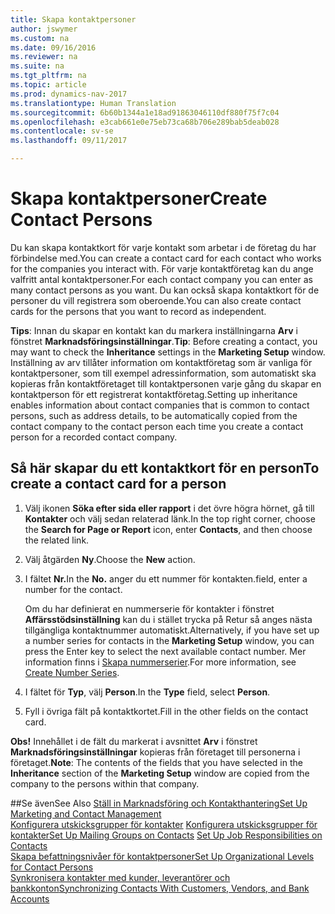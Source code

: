 ```yaml
---
title: Skapa kontaktpersoner
author: jswymer
ms.custom: na
ms.date: 09/16/2016
ms.reviewer: na
ms.suite: na
ms.tgt_pltfrm: na
ms.topic: article
ms.prod: dynamics-nav-2017
ms.translationtype: Human Translation
ms.sourcegitcommit: 6b60b1344a1e18ad91863046110df880f75f7c04
ms.openlocfilehash: e3cab661e0e75eb73ca68b706e289bab5deab028
ms.contentlocale: sv-se
ms.lasthandoff: 09/11/2017

---
```

# <a name="create-contact-persons"></a><span data-ttu-id="467a0-102">Skapa kontaktpersoner</span><span class="sxs-lookup"><span data-stu-id="467a0-102">Create Contact Persons</span></span>
<span data-ttu-id="467a0-103">Du kan skapa kontaktkort för varje kontakt som arbetar i de företag du har förbindelse med.</span><span class="sxs-lookup"><span data-stu-id="467a0-103">You can create a contact card for each contact who works for the companies you interact with.</span></span> <span data-ttu-id="467a0-104">För varje kontaktföretag kan du ange valfritt antal kontaktpersoner.</span><span class="sxs-lookup"><span data-stu-id="467a0-104">For each contact company you can enter as many contact persons as you want.</span></span> <span data-ttu-id="467a0-105">Du kan också skapa kontaktkort för de personer du vill registrera som oberoende.</span><span class="sxs-lookup"><span data-stu-id="467a0-105">You can also create contact cards for the persons that you want to record as independent.</span></span>

<span data-ttu-id="467a0-106">**Tips**: Innan du skapar en kontakt kan du markera inställningarna **Arv** i fönstret **Marknadsföringsinställningar**.</span><span class="sxs-lookup"><span data-stu-id="467a0-106">**Tip**: Before creating a contact, you may want to check the **Inheritance** settings in the **Marketing Setup** window.</span></span> <span data-ttu-id="467a0-107">Inställning av arv tillåter information om kontaktföretag som är vanliga för kontaktpersoner, som till exempel adressinformation, som automatiskt ska kopieras från kontaktföretaget till kontaktpersonen varje gång du skapar en kontaktperson för ett registrerat kontaktföretag.</span><span class="sxs-lookup"><span data-stu-id="467a0-107">Setting up inheritance enables information about contact companies that is common to contact persons, such as address details, to be automatically copied from the contact company to the contact person each time you create a contact person for a recorded contact company.</span></span>

## <a name="to-create-a-contact-card-for-a-person"></a><span data-ttu-id="467a0-108">Så här skapar du ett kontaktkort för en person</span><span class="sxs-lookup"><span data-stu-id="467a0-108">To create a contact card for a person</span></span>
1. <span data-ttu-id="467a0-109">Välj ikonen **Söka efter sida eller rapport** i det övre högra hörnet, gå till **Kontakter** och välj sedan relaterad länk.</span><span class="sxs-lookup"><span data-stu-id="467a0-109">In the top right corner, choose the **Search for Page or Report** icon, enter **Contacts**, and then choose the related link.</span></span>
2. <span data-ttu-id="467a0-110">Välj åtgärden **Ny**.</span><span class="sxs-lookup"><span data-stu-id="467a0-110">Choose the **New** action.</span></span>
3. <span data-ttu-id="467a0-111">I fältet **Nr.**</span><span class="sxs-lookup"><span data-stu-id="467a0-111">In the **No.**</span></span> <span data-ttu-id="467a0-112">anger du ett nummer för kontakten.</span><span class="sxs-lookup"><span data-stu-id="467a0-112">field, enter a number for the contact.</span></span>

    <span data-ttu-id="467a0-113">Om du har definierat en nummerserie för kontakter i fönstret **Affärsstödsinställning** kan du i stället trycka på Retur så anges nästa tillgängliga kontaktnummer automatiskt.</span><span class="sxs-lookup"><span data-stu-id="467a0-113">Alternatively, if you have set up a number series for contacts in the **Marketing Setup** window, you can press the Enter key to select the next available contact number.</span></span> <span data-ttu-id="467a0-114">Mer information finns i [Skapa nummerserier](ui-create-number-series.md).</span><span class="sxs-lookup"><span data-stu-id="467a0-114">For more information, see [Create Number Series](ui-create-number-series.md).</span></span>
4. <span data-ttu-id="467a0-115">I fältet för **Typ**, välj **Person**.</span><span class="sxs-lookup"><span data-stu-id="467a0-115">In the **Type** field, select **Person**.</span></span>
5. <span data-ttu-id="467a0-116">Fyll i övriga fält på kontaktkortet.</span><span class="sxs-lookup"><span data-stu-id="467a0-116">Fill in the other fields on the contact card.</span></span>

<span data-ttu-id="467a0-117">**Obs!** Innehållet i de fält du markerat i avsnittet **Arv** i fönstret **Marknadsföringsinställningar** kopieras från företaget till personerna i företaget.</span><span class="sxs-lookup"><span data-stu-id="467a0-117">**Note**: The contents of the fields that you have selected in the **Inheritance** section of the **Marketing Setup** window are copied from the company to the persons within that company.</span></span>

##<a name="see-also"></a><span data-ttu-id="467a0-118">Se även</span><span class="sxs-lookup"><span data-stu-id="467a0-118">See Also</span></span>
[<span data-ttu-id="467a0-119">Ställ in Marknadsföring och Kontakthantering</span><span class="sxs-lookup"><span data-stu-id="467a0-119">Set Up Marketing and Contact Management</span></span>](marketing-setup-marketing.md)  
<span data-ttu-id="467a0-120">[Konfigurera utskicksgrupper för kontakter](marketing-mailing-groups.md#assign-mailing-groups-to-a-contact)
[Konfigurera utskicksgrupper för kontakter](marketing-job-responsibilities.md)</span><span class="sxs-lookup"><span data-stu-id="467a0-120">[Set Up Mailing Groups on Contacts](marketing-mailing-groups.md#assign-mailing-groups-to-a-contact)
[Set Up Job Responsibilities on Contacts](marketing-job-responsibilities.md)</span></span>  
[<span data-ttu-id="467a0-121">Skapa befattningsnivåer för kontaktpersoner</span><span class="sxs-lookup"><span data-stu-id="467a0-121">Set Up Organizational Levels for Contact Persons</span></span>](marketing-organizational-levels.md)  
[<span data-ttu-id="467a0-122">Synkronisera kontakter med kunder, leverantörer och bankkonton</span><span class="sxs-lookup"><span data-stu-id="467a0-122">Synchronizing Contacts With Customers, Vendors, and Bank Accounts</span></span>](marketing-synchronize-contacts-customers-vendors-bank-accounts.md)  

